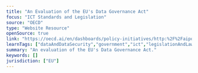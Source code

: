 ```yaml
---
title: "An Evaluation of the EU's Data Governance Act"
focus: "ICT Standards and Legislation"
source: "OECD"
type: "Website Resource"
openSource: true
link: "https://oecd.ai/en/dashboards/policy-initiatives/http:%2F%2Faipo.oecd.org%2F2021-data-policyInitiatives-27088"
learnTags: ["dataAndDataSecurity","government","ict","legislationAndLaw","regulation"]
summary: "An evaluation of the EU's Data Governance Act."
keywords: []
jurisdiction: ["EU"]
---
```

